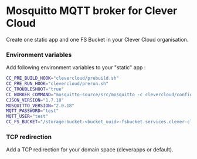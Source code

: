 # Mosquitto MQTT broker for Clever Cloud

Create one static app and one FS Bucket in your Clever Cloud organisation.

### Environment variables

Add following environment variables to your "static" app :

```bash
CC_PRE_BUILD_HOOK="clevercloud/prebuild.sh"
CC_PRE_RUN_HOOK="clevercloud/prerun.sh"
CC_TROUBLESHOOT="true"
CC_WORKER_COMMAND="mosquitto-source/src/mosquitto -c clevercloud/config"
CJSON_VERSION="1.7.18"
MOSQUITTO_VERSION="2.0.18"
MQTT_PASSWORD="test"
MQTT_USER="test"
CC_FS_BUCKET="/storage:bucket-<bucket_uuid>-fsbucket.services.clever-cloud.com"
```

### TCP redirection

Add a TCP redirection for your domain space (cleverapps or default).
